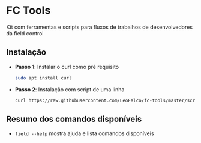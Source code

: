 # FC Tools

Kit com ferramentas e scripts para fluxos de trabalhos de desenvolvedores da field control

## Instalação

- **Passo 1**: Instalar o curl como pré requisito

  ```sh
  sudo apt install curl
  ```

- **Passo 2**: Instalação com script de uma linha

  ```sh
  curl https://raw.githubusercontent.com/LeoFalco/fc-tools/master/scripts/install.sh -s | sh
  ```

## Resumo dos comandos disponíveis

- `field --help` mostra ajuda e lista comandos disponíveis
